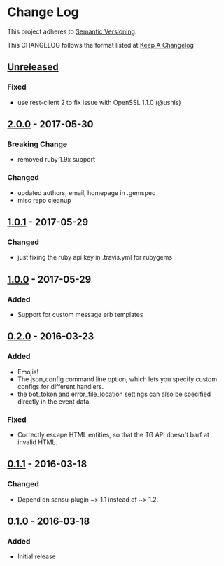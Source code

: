 # Change Log
This project adheres to [Semantic Versioning](http://semver.org/).

This CHANGELOG follows the format listed at [Keep A Changelog](http://keepachangelog.com/)

## [Unreleased]
### Fixed
- use rest-client 2 to fix issue with OpenSSL 1.1.0 (@ushis)

## [2.0.0] - 2017-05-30
### Breaking Change
- removed ruby 1.9x support

### Changed
- updated authors, email, homepage in .gemspec
- misc repo cleanup

## [1.0.1] - 2017-05-29
### Changed
- just fixing the ruby api key in .travis.yml for rubygems

## [1.0.0] - 2017-05-29
### Added
 - Support for custom message erb templates

## [0.2.0] - 2016-03-23
### Added
 - Emojis!
 - The json_config command line option, which lets you specify custom configs
   for different handlers.
 - the bot_token and error_file_location settings can also be specified
   directly in the event data.

### Fixed
 - Correctly escape HTML entities, so that the TG API doesn't barf at invalid
   HTML.

## [0.1.1] - 2016-03-18
### Changed
 - Depend on sensu-plugin ~> 1.1 instead of ~> 1.2.

## 0.1.0 - 2016-03-18
### Added
- Initial release

[Unreleased]: https://github.com/sensu-plugins/sensu-plugins-telegram/compare/2.0.0...HEAD
[2.0.0]: https://github.com/sensu-plugins/sensu-plugins-telegram/compare/1.0.1...2.0.0
[1.0.1]: https://github.com/sensu-plugins/sensu-plugins-telegram/compare/1.0.0...1.0.1
[1.0.0]: https://github.com/sensu-plugins/sensu-plugins-telegram/compare/v0.2.0...1.0.0
[0.2.0]: https://github.com/sensu-plugins/sensu-plugins-telegram/compare/v0.1.1...v0.2.0
[0.1.1]: https://github.com/sensu-plugins/sensu-plugins-telegram/compare/v0.1.0...v0.1.1
